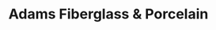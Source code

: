 ---
title: "Adams Fiberglass & Porcelain"
url: /scottsdale/adams-fiberglass-und-porcelain/
shop: Badezimmer
---